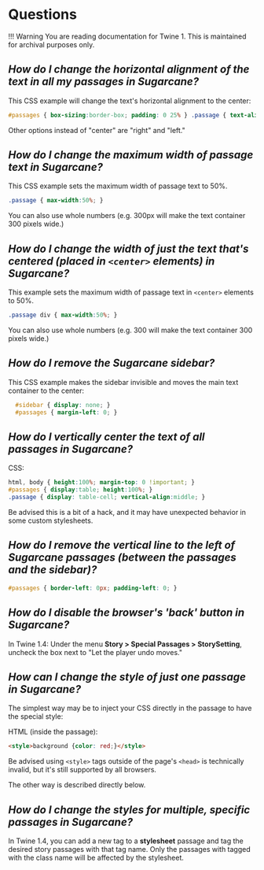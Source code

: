# Questions

!!! Warning
    You are reading documentation for Twine 1. This is maintained for archival purposes only.

## *How do I change the horizontal alignment of the text in all my passages in Sugarcane?*

This CSS example will change the text's horizontal alignment to the center:

```css
#passages { box-sizing:border-box; padding: 0 25% } .passage { text-align:center; }
```

Other options instead of "center" are "right" and "left."

## *How do I change the maximum width of passage text in Sugarcane?*

This CSS example sets the maximum width of passage text to 50%.

```css
.passage { max-width:50%; }
```

You can also use whole numbers (e.g. 300px will make the text container 300 pixels wide.)

## *How do I change the width of just the text that's centered (placed in `<center>` elements) in Sugarcane?*

This example sets the maximum width of passage text in `<center>` elements to 50%.

```css
.passage div { max-width:50%; }
```

You can also use whole numbers (e.g. 300 will make the text container 300 pixels wide.)

## *How do I remove the Sugarcane sidebar?*

This CSS example makes the sidebar invisible and moves the main text container to the center:

```css
  #sidebar { display: none; }
  #passages { margin-left: 0; }
```

## *How do I vertically center the text of all passages in Sugarcane?*

CSS:

```css
html, body { height:100%; margin-top: 0 !important; }
#passages { display:table; height:100%; }
.passage { display: table-cell; vertical-align:middle; }
```

Be advised this is a bit of a hack, and it may have unexpected behavior in some custom stylesheets.

## *How do I remove the vertical line to the left of Sugarcane passages (between the passages and the sidebar)?*

```css
#passages { border-left: 0px; padding-left: 0; }
```

## *How do I disable the browser's 'back' button in Sugarcane?*

In Twine 1.4: Under the menu **Story \> Special Passages \> StorySetting**, uncheck the box next to "Let the player undo moves."

## *How can I change the style of just one passage in Sugarcane?*

The simplest way may be to inject your CSS directly in the passage to have the special style:

HTML (inside the passage):

```html
<style>background {color: red;}</style>
```

Be advised using `<style>` tags outside of the page's `<head>` is technically invalid, but it's still supported by all browsers.

The other way is described directly below.

## *How do I change the styles for multiple, specific passages in Sugarcane?*

In Twine 1.4, you can add a new tag to a **stylesheet** passage and tag the desired story passages with that tag name. Only the passages with tagged with the class name will be affected by the stylesheet.
